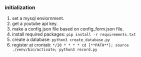 ###  initialization
1. set a mysql enviornment.
2. get a youtube api key.
3. make a config.json file based on config_form.json file.
4. install required packages: ```pip install -r requirements.txt```
5. create a database: ```python3 create_database.py```
6. register at crontab: ```*/20 * * * * cd [**PATH**]; source ./venv/bin/activate; python3 record.py```